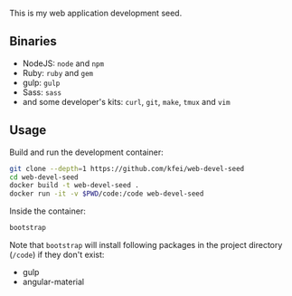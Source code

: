 This is my web application development seed.

## Binaries

  - NodeJS: `node` and `npm`
  - Ruby: `ruby` and `gem`
  - gulp: `gulp`
  - Sass: `sass`
  - and some developer's kits: `curl`, `git`, `make`, `tmux` and `vim`

## Usage

Build and run the development container:

```bash
git clone --depth=1 https://github.com/kfei/web-devel-seed
cd web-devel-seed
docker build -t web-devel-seed .
docker run -it -v $PWD/code:/code web-devel-seed
```

Inside the container:

```bash
bootstrap
```

Note that `bootstrap` will install following packages in the project directory
(`/code`) if they don't exist:
  - gulp
  - angular-material
